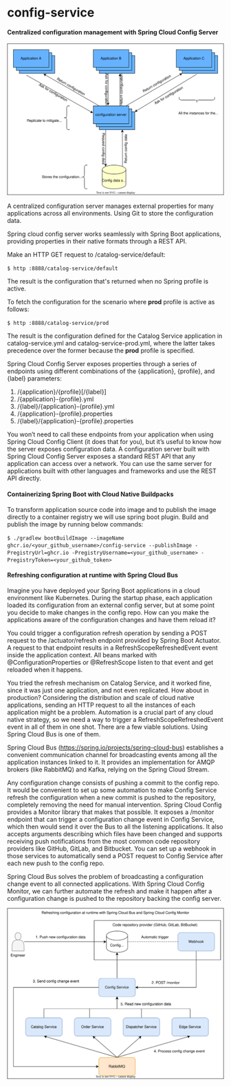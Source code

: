 # config-service

#### Centralized configuration management with Spring Cloud Config Server

![A centralized configuration server manages external properties for many applications across all environments.](https://github.com/sanjayrawat1/bookshop/blob/main/config-service/diagrams/centralized-configuration-server.drawio.svg "Centralized configuration management with Spring Cloud Config Server")

A centralized configuration server manages external properties for many applications across all environments. Using Git to store the configuration data.

Spring cloud config server works seamlessly with Spring Boot applications, providing properties in their native formats through a REST API.

Make an HTTP GET request to /catalog-service/default:

`$ http :8888/catalog-service/default`

The result is the configuration that's returned when no Spring profile is active.

To fetch the configuration for the scenario where **prod** profile is active as follows:

`$ http :8888/catalog-service/prod`

The result is the configuration defined for the Catalog Service application in catalog-service.yml and catalog-service-prod.yml,
where the latter takes precedence over the former because the **prod** profile is specified.

Spring Cloud Config Server exposes properties through a series of endpoints using different combinations of the {application},
{profile}, and {label} parameters:
1. /{application}/{profile}[/{label}]
2. /{application}-{profile}.yml
3. /{label}/{application}-{profile}.yml
4. /{application}-{profile}.properties
5. /{label}/{application}-{profile}.properties

You won’t need to call these endpoints from your application when using Spring Cloud Config Client (it does that for you), but it’s useful to know
how the server exposes configuration data. A configuration server built with Spring Cloud Config Server exposes a standard REST API that any application can
access over a network. You can use the same server for applications built with other languages and frameworks and use the REST API directly.

#### Containerizing Spring Boot with Cloud Native Buildpacks
To transform application source code into image and to publish the image directly to a container registry we will use spring boot plugin.
Build and publish the image by running below commands:

`$ ./gradlew bootBuildImage --imageName ghcr.io/<your_github_username>/config-service --publishImage -PregistryUrl=ghcr.io -PregistryUsername=<your_github_username> -PregistryToken=<your_github_token>`

#### Refreshing configuration at runtime with Spring Cloud Bus
Imagine you have deployed your Spring Boot applications in a cloud environment like Kubernetes. During the startup phase, each application loaded its
configuration from an external config server, but at some point you decide to make changes in the config repo. How can you make the applications aware of the
configuration changes and have them reload it?

You could trigger a configuration refresh operation by sending a POST request to the /actuator/refresh endpoint provided by Spring Boot Actuator. A request to
that endpoint results in a RefreshScopeRefreshedEvent event inside the application context. All beans marked with @ConfigurationProperties or @RefreshScope
listen to that event and get reloaded when it happens.

You tried the refresh mechanism on Catalog Service, and it worked fine, since it was just one application, and not even replicated. How about in production?
Considering the distribution and scale of cloud native applications, sending an HTTP request to all the instances of each application might be a problem.
Automation is a crucial part of any cloud native strategy, so we need a way to trigger a RefreshScopeRefreshedEvent event in all of them in one shot. There are
a few viable solutions. Using Spring Cloud Bus is one of them.

Spring Cloud Bus (https://spring.io/projects/spring-cloud-bus) establishes a convenient communication channel for broadcasting events among all the application
instances linked to it. It provides an implementation for AMQP brokers (like RabbitMQ) and Kafka, relying on the Spring Cloud Stream.

Any configuration change consists of pushing a commit to the config repo. It would be convenient to set up some automation to make Config Service refresh the
configuration when a new commit is pushed to the repository, completely removing the need for manual intervention. Spring Cloud Config provides a Monitor
library that makes that possible. It exposes a /monitor endpoint that can trigger a configuration change event in Config Service, which then would send it over
the Bus to all the listening applications. It also accepts arguments describing which files have been changed and supports receiving push notifications from the
most common code repository providers like GitHub, GitLab, and Bitbucket. You can set up a webhook in those services to automatically send a POST request to
Config Service after each new push to the config repo.

Spring Cloud Bus solves the problem of broadcasting a configuration change event to all connected applications. With Spring Cloud Config Monitor, we can further
automate the refresh and make it happen after a configuration change is pushed to the repository backing the config server.

![](https://github.com/sanjayrawat1/bookshop/blob/main/config-service/diagrams/refreshing-configuration-at-runtime.drawio.svg)
